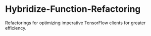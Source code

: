 # Hybridize-Function-Refactoring
Refactorings for optimizing imperative TensorFlow clients for greater efficiency.
